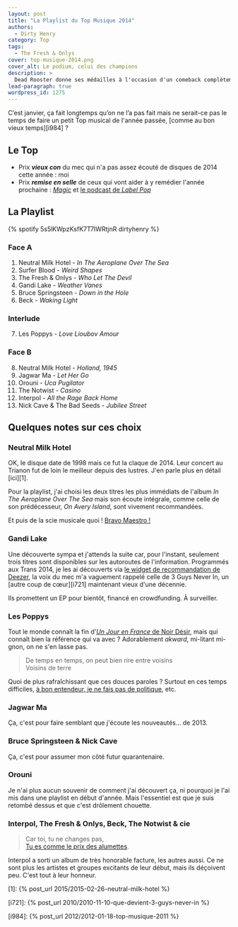 ```yaml
---
layout: post
title: "La Playlist du Top Musique 2014"
authors:
  - Dirty Henry
category: Top
tags:
  - The Fresh & Onlys
cover: top-musique-2014.png
cover_alt: Le podium, celui des champions
description: >
  Dead Rooster donne ses médailles à l'occasion d'un comeback complètement 2.0 !
lead-paragraph: true
wordpress_id: 1275
---
```


C’est janvier, ça fait longtemps qu’on ne l’a pas fait mais ne serait-ce pas le
temps de faire un petit Top musical de l'année passée, [comme au bon vieux
temps][i984] ?

## Le Top

- Prix **_vieux con_** du mec qui n'a pas assez écouté de disques de 2014 cette
  année : moi
- Prix **_remise en selle_** de ceux qui vont aider à y remédier l'année
  prochaine : [_Magic_][magicrpm] et [le podcast de _Label
  Pop_][labelpop-podcast]

## La Playlist

{% spotify 5s5lKWpzKsfK7T7IWRtjnR dirtyhenry %}

### Face A

1. Neutral Milk Hotel - _In The Aeroplane Over The Sea_
2. Surfer Blood - _Weird Shapes_
3. The Fresh & Onlys - _Who Let The Devil_
4. Gandi Lake - _Weather Vanes_
5. Bruce Springsteen - _Down in the Hole_
6. Beck - _Waking Light_

### Interlude

7. Les Poppys - _Love Lioubov Amour_

### Face B

8. Neutral Milk Hotel - _Holland, 1945_
9. Jagwar Ma - _Let Her Go_
10. Orouni - _Uca Pugilator_
11. The Notwist - _Casino_
12. Interpol - _All the Rage Back Home_
13. Nick Cave & The Bad Seeds - _Jubilee Street_

## Quelques notes sur ces choix

### Neutral Milk Hotel

OK, le disque date de 1998 mais ce fut la claque de 2014. Leur concert au
Trianon fut de loin le meilleur depuis des lustres. J'en parle plus en détail
[ici][1].

Pour la playlist, j'ai choisi les deux titres les plus immédiats de l'album _In
The Aeroplane Over The Sea_ mais son écoute intégrale, comme celle de son
prédécesseur, _On Avery Island_, sont vivement recommandées.

Et puis de la scie musicale quoi ! [Bravo
Maestro !][bravo-maestro-classe-americaine]

### Gandi Lake

Une découverte sympa et j'attends la suite car, pour l'instant, seulement trois
titres sont disponibles sur les autoroutes de l'information. Programmés aux
Trans 2014, je les ai découverts via [le widget de recommandation de
Deezer][deezer-lineup-recommender], la voix du mec m'a vaguement rappelé celle
de 3 Guys Never In, un [autre coup de cœur][i721] maintenant vieux d'une
décennie.

Ils promettent un EP pour bientôt, financé en crowdfunding. À surveiller.

### Les Poppys

Tout le monde connaît la fin d'[_Un Jour en France_ de Noir
Désir][clip-un-jour-en-france], mais qui connaît bien la référence qui va avec ?
Adorablement _akward_, mi-litant mi-gnon, on ne s'en lasse pas.

> De temps en temps, on peut bien rire entre voisins  
> Voisins de terre

Quoi de plus rafraîchissant que ces douces paroles ? Surtout en ces temps
difficiles, [à bon entendeur, je ne fais pas de
politique][merci-le-foot-a-bon-entendeur], etc.

### Jagwar Ma

Ça, c'est pour faire semblant que j'écoute les nouveautés… de 2013.

### Bruce Springsteen & Nick Cave

Ça, c'est pour assumer mon côté futur quarantenaire.

### Orouni

Je n'ai plus aucun souvenir de comment j'ai découvert ça, ni pourquoi je l'ai
mis dans une playlist en début d'année. Mais l'essentiel est que je suis retombé
dessus et que c'est drôlement chouette.

### Interpol, The Fresh & Onlys, Beck, The Notwist & cie

> Car toi, tu ne changes pas,  
> [Tu es comme le prix des alumettes][stone-et-charden-prix-des-alumettes].

Interpol a sorti un album de très honorable facture, les autres aussi. Ce ne
sont plus les artistes et groupes excitants de leur début, mais ils déçoivent
peu. C'est tout à leur honneur.

[magicrpm]: http://www.magicrpm.com
[labelpop-podcast]: https://www.francemusique.fr/emission/label-pop
[bravo-maestro-classe-americaine]: http://youtu.be/RQeLeRMRrTM
[deezer-lineup-recommender]:
  https://www.facebook.com/deezerfr/app_1491856657769251
[clip-un-jour-en-france]: http://youtu.be/J8Z549GKkeM?t=3m29s
[merci-le-foot-a-bon-entendeur]:
  http://www.dailymotion.com/video/x6gron_merci-le-foot-part-1_fun?start=577
[stone-et-charden-prix-des-alumettes]:
  https://www.youtube.com/watch?v=n8x1T_-XfMY

[1]: {% post_url 2015/2015-02-26-neutral-milk-hotel %}

[i721]: {% post_url 2010/2010-11-10-que-devient-3-guys-never-in %}

[i984]: {% post_url 2012/2012-01-18-top-musique-2011 %}
